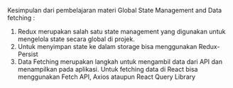 Kesimpulan dari pembelajaran materi Global State Management and Data fetching :

1. Redux merupakan salah satu state management yang digunakan untuk mengelola state secara global di projek.
2. Untuk menyimpan state ke dalam storage bisa menggunakan Redux-Persist
3. Data Fetching merupakan langkah untuk mengambil data dari API dan menampilkan pada aplikasi. Untuk fetching data di React bisa menggunakan Fetch API, Axios ataupun React Query Library

